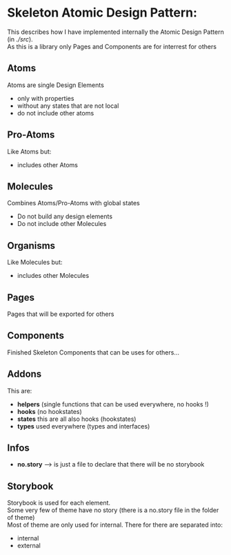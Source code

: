 # Skeleton Atomic Design Pattern:
This describes how I have implemented internally the Atomic Design Pattern (in *./src*).  
As this is a library only Pages and Components are for interrest for others

## Atoms
Atoms are single Design Elements 
- only with properties
- without any states that are not local
- do not include other atoms

## Pro-Atoms
Like Atoms but:
- includes other Atoms

## Molecules
Combines Atoms/Pro-Atoms with global states
- Do not build any design elements
- Do not include other Molecules

## Organisms
Like Molecules but:
- includes other Molecules


## Pages
Pages that will be exported for others


## Components
Finished Skeleton Components that can be uses for others...


## Addons
This are:
- **helpers** (single functions that can be used everywhere, no hooks !)
- **hooks** (no hookstates)
- **states** this are all also hooks (hookstates)
- **types** used everywhere (types and interfaces)
  

## Infos
- **no.story** --> is just a file to declare that there will be no storybook


## Storybook
Storybook is used for each element.  
Some very few of theme have no story (there is a no.story file in the folder of theme)  
Most of theme are only used for internal. There for there are separated into:
- internal
- external